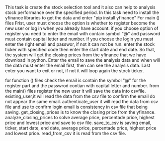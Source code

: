 This task is create the stock selection tool and it also can help to analysis stock performance over the specified period.
In this task need to install the yfinance libraries to get the data and enter "pip install yfinance"
For main () files
Frist, user must choose the option is whether to register become the new user or log in when you already have account.
if you choose option of register you need to enter the email with contain symbol "@" and password must contain capital letter and number.
if you choose the login you must enter the right email and passwor, if not it can not be run.
enter the stock ticker with specified code then enter the start date and end date.
So that, the system will get the closing prices from the yfinance that we have download in python.
Enter the email to save the analysis data and when will the data must enter the email first, then can see the analysis data.
Last enter you want to exit or not, if not it will loop again the stock ticker. 

for function () files
check the email is contain the symbol "@" for the register part and the passwrod contian with capital letter and number.
from the main() files register the new user it will save the data into csvfile.
existing_user,it will read the data from the csv file to confirm the email do not appear the same email.
authenticate_user it will read the data from csv file and use to confirm login email is consistency in csv file that being saving.
get_closing_prices is to know the closing price from the yfinance.
analyze_closing_prices to solve average price, percentade price, highest price and lowest price and save to csv file.
save_to_csv is saving email, ticker, start date, end date, average price, percentade price, highest price and lowest price.
read_from_csv it is read from the csv file.
